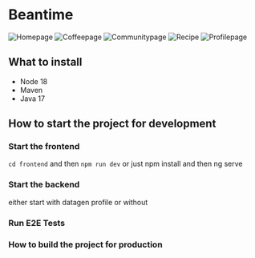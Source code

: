 # Beantime

![Homepage](https://user-images.githubusercontent.com/61834061/217815671-11d8920c-8cf7-4d3b-b427-3a2eeff80576.png)
![Coffeepage](https://user-images.githubusercontent.com/61834061/217815710-27e371c5-e4e6-4598-88ee-4e166b99e669.png)
![Communitypage](https://user-images.githubusercontent.com/61834061/217815723-cba5f2d6-d72a-4d6d-8a2f-2031b32789c4.png)
![Recipe](https://user-images.githubusercontent.com/61834061/217815739-323e321f-f2cf-4d23-882d-fd8022bcacb3.png)
![Profilepage](https://user-images.githubusercontent.com/61834061/217815748-8002964a-12fc-4f08-83eb-82f5c6254631.png)


## What to install

- Node 18
- Maven
- Java 17

## How to start the project for development

### Start the frontend

`cd frontend` and then `npm run dev` or just npm install and then ng serve

### Start the backend

either start with datagen profile or without

### Run E2E Tests

### How to build the project for production
